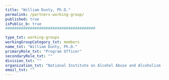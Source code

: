 ```yaml
---
title: "William Dunty, Ph.D."
permalink: /partners-working-group/
published: true
isPublic_b: true
########################################

type_txt: working-groups
workingGroupCategory_txt: members
name_txt: "William Dunty, Ph.D."
primaryRole_txt: "Program Officer"
secondaryRole_txt: ""
division_txt: ""
organization_txt: "National Institute on Alcohol Abuse and Alcoholism (NIAAA)"
email_txt: ""
---
```

